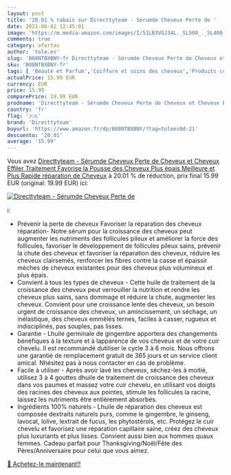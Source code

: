 ```yaml
---
layout: post
title: '20.01 % rabais sur Directtyteam - Sérumde Cheveux Perte de '
date: 2021-06-02 12:45:01
image: 'https://m.media-amazon.com/images/I/51LB3VGJ34L._SL500_._SL400_.jpg'
comments: true
category: ofertas
author: 'tole.es'
slug: 'B08NTBXBNY-fr Directtyteam - Sérumde Cheveux Perte de Cheveux et Cheveux...'
sku: 'B08NTBXBNY-fr'
tags: [ 'Beauté et Parfum','Coiffure et soins des cheveux','Produits contre la perte de cheveux','Soins des cheveux','Traitements pour la repousse des cheveux','directtyteam', ]
actualPrice: 15.99 EUR
currency: EUR
price: 15.99
comparePrice: 19.99 EUR
prodname: 'Directtyteam - Sérumde Cheveux Perte de Cheveux et Cheveux Effiler Traitement  Favorise la Pousse des Cheveux Plus épais  Meilleure et Plus Rapide réparation de Cheveux'
country: 'fr'
flag: '🇫🇷'
brand: 'Directtyteam'
buyurl: 'https://www.amazon.fr/dp/B08NTBXBNY/?tag=tolees0d-21'
descuento: '20.01'
average: '15.99'
---
```


Vous avez [Directtyteam - Sérumde Cheveux Perte de Cheveux et Cheveux Effiler Traitement  Favorise la Pousse des Cheveux Plus épais  Meilleure et Plus Rapide réparation de Cheveux](https://www.amazon.fr/dp/B08NTBXBNY/?tag=tolees0d-21)  à  20.01 % de réduction, prix final  15.99 EUR (original: 19.99 EUR) ici:

[![Directtyteam - Sérumde Cheveux Perte de ](https://m.media-amazon.com/images/I/51LB3VGJ34L._SL500_._SL400_.jpg)](https://www.amazon.fr/dp/B08NTBXBNY/?tag=tolees0d-21)

ℹ️:

- Prévenir la perte de cheveux Favoriser la réparation des cheveux réparation- Notre sérum pour la croissance des cheveux peut augmenter les nutriments des follicules pileux et améliorer la force des follicules, favoriser le développement de follicules pileux sains, prévenir la chute des cheveux et favoriser la réparation des cheveux, réduire les cheveux clairsemés, renforcer les fibres contre la casse et épaissir mèches de cheveux existantes pour des cheveux plus volumineux et plus épais.
- Convient à tous les types de cheveux - Cette huile de traitement de la croissance des cheveux peut verrouiller la nutrition et rendre les cheveux plus sains, sans dommage et réduire la chute, augmenter les cheveux. Convient pour une croissance lente des cheveux, un besoin urgent de croissance des cheveux, un amincissement, un séchage, un inélastique, des cheveux emmêlés ternes, faciles à casser, rugueux et indisciplinés, pas souples, pas lisses.
- Garantie - Lhuile germinale de gingembre apportera des changements bénéfiques à la texture et à lapparence de vos cheveux et de votre cuir chevelu. Il est recommandé dutiliser le cycle 3 à 6 mois. Nous offrons une garantie de remplacement gratuit de 365 jours et un service client amical. Nhésitez pas à nous contacter en cas de problème.
- Facile à utiliser - Après avoir lavé les cheveux, séchez-les à moitié, utilisez 3 à 4 gouttes dhuile de traitement de croissance des cheveux dans vos paumes et massez votre cuir chevelu, en utilisant vos doigts des racines des cheveux aux pointes, stimule les follicules la racine, laissez les nutriments être entièrement absorbés.
- Ingrédients 100% naturels - Lhuile de réparation des cheveux est composée dextraits naturels purs, comme le gingembre, le ginseng, lavocat, lolive, lextrait de fucus, les phytostérols, etc. Protégez le cuir chevelu et favorisez une réparation capillaire saine, créez des cheveux plus luxuriants et plus lisses. Convient aussi bien aux hommes quaux femmes. Cadeau parfait pour Thanksgiving/Noël/Fête des Pères/Anniversaire pour celui que vous aimez.

[🛒 Achetez-le maintenant!!](https://www.amazon.fr/dp/B08NTBXBNY/?tag=tolees0d-21)
